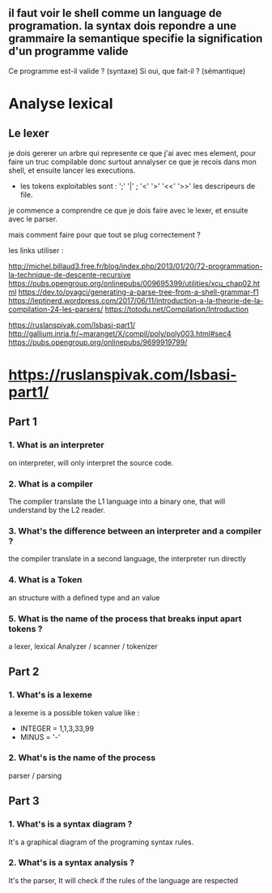 il faut voir le shell comme un language de programation.
la syntax dois repondre a une grammaire
la semantique specifie la signification d'un programme valide
----
Ce programme est-il valide ? (syntaxe)
Si oui, que fait-il ? (sémantique)


# Analyse lexical

## Le lexer 
je dois gererer un arbre qui represente ce que j'ai avec mes element,
pour faire un truc compilable
donc surtout annalyser ce que je recois dans mon shell, et
ensuite lancer les executions.
- les tokens exploitables sont : 
';' '|' ; '<' '>' '<<' '>>' les descripeurs de file. 

je commence a comprendre ce que je dois faire avec le lexer, et ensuite avec 
le parser. 

mais comment faire pour que tout se plug correctement ?


les links utiliser :

http://michel.billaud3.free.fr/blog/index.php/2013/01/20/72-programmation-la-technique-de-descente-recursive
https://pubs.opengroup.org/onlinepubs/009695399/utilities/xcu_chap02.html
https://dev.to/oyagci/generating-a-parse-tree-from-a-shell-grammar-f1
https://leptinerd.wordpress.com/2017/06/11/introduction-a-la-theorie-de-la-compilation-24-les-parsers/
https://totodu.net/Compilation/Introduction

https://ruslanspivak.com/lsbasi-part1/
http://gallium.inria.fr/~maranget/X/compil/poly/poly003.html#sec4
https://pubs.opengroup.org/onlinepubs/9699919799/


# https://ruslanspivak.com/lsbasi-part1/
## Part 1

### 1. What is an interpreter
on interpreter, will only interpret the source code.

### 2. What is a compiler 
The compiler translate the L1 language into a binary one, 
that will understand by the L2 reader.

### 3. What's the difference between an interpreter and a compiler ?
the compiler translate in a second language, the interpreter run directly

### 4. What is a Token
an structure with a defined type and an value

### 5. What is the name of the process that breaks input apart tokens ?
a lexer, lexical Analyzer / scanner / tokenizer


## Part 2

### 1. What's is a lexeme 
a lexeme is a possible token value like :
- INTEGER = 1,1,3,33,99
- MINUS = '-'

### 2. What's is the name of the process 
parser / parsing

## Part 3
### 1. What's is a syntax diagram ?
It's a graphical diagram of the programing syntax rules.

### 2. What's is a syntax analysis ?
It's the parser, It will check if the rules of the language are respected




